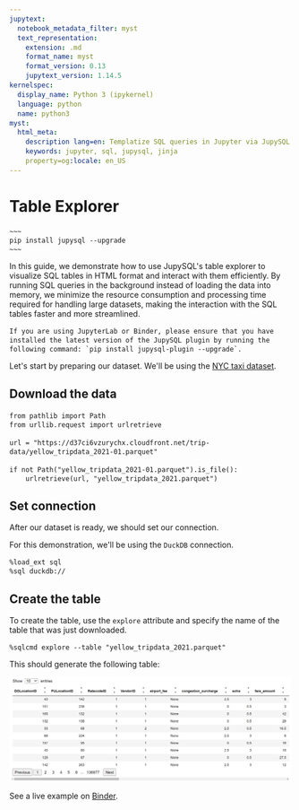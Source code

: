 ```yaml
---
jupytext:
  notebook_metadata_filter: myst
  text_representation:
    extension: .md
    format_name: myst
    format_version: 0.13
    jupytext_version: 1.14.5
kernelspec:
  display_name: Python 3 (ipykernel)
  language: python
  name: python3
myst:
  html_meta:
    description lang=en: Templatize SQL queries in Jupyter via JupySQL
    keywords: jupyter, sql, jupysql, jinja
    property=og:locale: en_US
---
```


# Table Explorer


```{versionadded} 0.7.5
~~~
pip install jupysql --upgrade
~~~
```

In this guide, we demonstrate how to use JupySQL's table explorer to visualize SQL tables in HTML format and interact with them efficiently. By running SQL queries in the background instead of loading the data into memory, we minimize the resource consumption and processing time required for handling large datasets, making the interaction with the SQL tables faster and more streamlined.

```{note}
If you are using JupyterLab or Binder, please ensure that you have installed the latest version of the JupySQL plugin by running the following command: `pip install jupysql-plugin --upgrade`.
```

Let's start by preparing our dataset. We'll be using the [NYC taxi dataset](https://www.nyc.gov/site/tlc/about/tlc-trip-record-data.page).

## Download the data

```{code-cell} ipython3
from pathlib import Path
from urllib.request import urlretrieve

url = "https://d37ci6vzurychx.cloudfront.net/trip-data/yellow_tripdata_2021-01.parquet"

if not Path("yellow_tripdata_2021-01.parquet").is_file():
    urlretrieve(url, "yellow_tripdata_2021.parquet")
```

## Set connection

After our dataset is ready, we should set our connection.

For this demonstration, we'll be using the `DuckDB` connection.

```{code-cell} ipython3
%load_ext sql
%sql duckdb://
```

## Create the table

To create the table, use the `explore` attribute and specify the name of the table that was just downloaded.

```
%sqlcmd explore --table "yellow_tripdata_2021.parquet"
```

This should generate the following table:

![table widget](./table_widget.jpg)


See a live example on [Binder](https://binder.ploomber.io/v2/gh/ploomber/jupysql/master?urlpath=lab/tree/doc/user-guide/table-explorer.md).